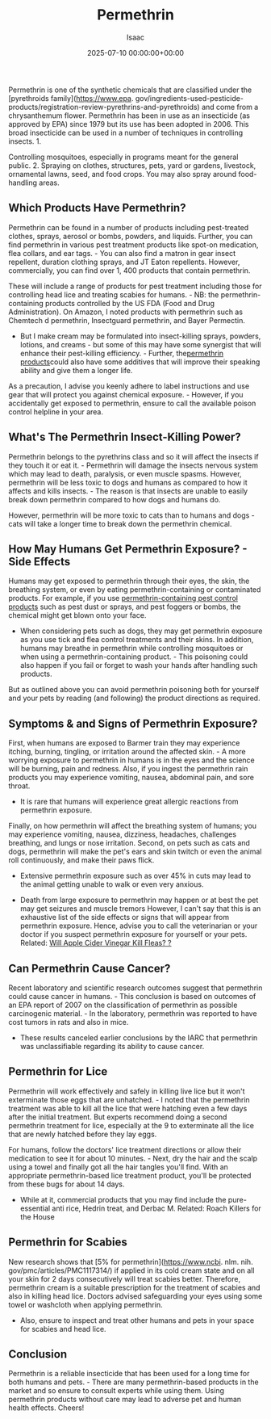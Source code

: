 ﻿---
title: Permethrin
description: Permethrin is one of the synthetic chemicals that are classified under the pyrethroids family and come from a chrysanthemum flower. Permethrin has been in use...
slug: /permethrin/
date: 2025-07-10 00:00:00+00:00
lastmod: 2025-07-10 00:00:00+03:00
author: Isaac
categories:
- Fleas
- Guide
tags:
- fleas
- permethrin
- insect
layout: post
---

Permethrin is one of the synthetic chemicals that are classified under the [pyrethroids family](https://www.epa. gov/ingredients-used-pesticide-products/registration-review-pyrethrins-and-pyrethroids) and come from a chrysanthemum flower. Permethrin has been in use as an insecticide (as approved by EPA) since 1979 but its use has been adopted in 2006. This broad insecticide can be used in a number of techniques in controlling insects. 1.

Controlling mosquitoes, especially in programs meant for the general public. 2. Spraying on clothes, structures, pets, yard or gardens, livestock, ornamental lawns, seed, and food crops. You may also spray around food-handling areas.

##  Which Products Have Permethrin?

Permethrin can be found in a number of products including pest-treated clothes, sprays, aerosol or bombs, powders, and liquids. Further, you can find permethrin in various pest treatment products like spot-on medication, flea collars, and ear tags. - You can also find a matron in gear insect repellent, duration clothing sprays, and JT Eaton repellents. However, commercially, you can find over 1, 400 products that contain permethrin.

These will include a range of products for pest treatment including those for controlling head lice and treating scabies for humans. - NB: the permethrin-containing products controlled by the US FDA (Food and Drug Administration). On Amazon, I noted products with permethrin such as Chemtech d permethrin, Insectguard permethrin, and Bayer Permectin.

- But I make cream may be formulated into insect-killing sprays, powders, lotions, and creams - but some of this may have some synergist that will enhance their pest-killing efficiency. - Further, the[permethrin products](https://pestpolicy.com/best-fogger-for-[fleas](https://pestpolicy.com/are-fleas-nocturnal/)/)could also have some additives that will improve their speaking ability and give them a longer life.

As a precaution, I advise you keenly adhere to label instructions and use gear that will protect you against chemical exposure. - However, if you accidentally get exposed to permethrin, ensure to call the available poison control helpline in your area.

##  What's The Permethrin Insect-Killing Power?

Permethrin belongs to the pyrethrins class and so it will affect the insects if they touch it or eat it. - Permethrin will damage the insects nervous system which may lead to death, paralysis, or even muscle spasms. However, permethrin will be less toxic to dogs and humans as compared to how it affects and kills insects. - The reason is that insects are unable to easily break down permethrin compared to how dogs and humans do.

However, permethrin will be more toxic to cats than to humans and dogs - cats will take a longer time to break down the permethrin chemical.

##  How May Humans Get Permethrin Exposure? - Side Effects

Humans may get exposed to permethrin through their eyes, the skin, the breathing system, or even by eating permethrin-containing or contaminated products. For example, if you use [permethrin-containing pest control products](https://pestpolicy.com/best-flea-treatment-for-cats/) such as pest dust or sprays, and pest foggers or bombs, the chemical might get blown onto your face.

- When considering pets such as dogs, they may get permethrin exposure as you use tick and flea control treatments and their skins. In addition, humans may breathe in permethrin while controlling mosquitoes or when using a permethrin-containing product. - This poisoning could also happen if you fail or forget to wash your hands after handling such products.

But as outlined above you can avoid permethrin poisoning both for yourself and your pets by reading (and following) the product directions as required.

##  Symptoms & and Signs of Permethrin Exposure?

First, when humans are exposed to Barmer train they may experience itching, burning, tingling, or irritation around the affected skin. - A more worrying exposure to permethrin in humans is in the eyes and the science will be burning, pain and redness. Also, if you ingest the permethrin rain products you may experience vomiting, nausea, abdominal pain, and sore throat.

- It is rare that humans will experience great allergic reactions from permethrin exposure.

Finally, on how permethrin will affect the breathing system of humans; you may experience vomiting, nausea, dizziness, headaches, challenges breathing, and lungs or nose irritation. Second, on pets such as cats and dogs, permethrin will make the pet's ears and skin twitch or even the animal roll continuously, and make their paws flick.

- Extensive permethrin exposure such as over 45% in cuts may lead to the animal getting unable to walk or even very anxious.

- Death from large exposure to permethrin may happen or at best the pet may get seizures and muscle tremors However, I can't say that this is an exhaustive list of the side effects or signs that will appear from permethrin exposure. Hence, advise you to call the veterinarian or your doctor if you suspect permethrin exposure for yourself or your pets. Related: [Will Apple Cider Vinegar Kill Fleas? ? ](https://pestpolicy.com/does-apple-cider-vinegar-kill-fleas/)

##  Can Permethrin Cause Cancer?

Recent laboratory and scientific research outcomes suggest that permethrin could cause cancer in humans. - This conclusion is based on outcomes of an EPA report of 2007 on the classification of permethrin as possible carcinogenic material. - In the laboratory, permethrin was reported to have cost tumors in rats and also in mice.

- These results canceled earlier conclusions by the IARC that permethrin was unclassifiable regarding its ability to cause cancer.

##  Permethrin for Lice

Permethrin will work effectively and safely in killing live lice but it won't exterminate those eggs that are unhatched. - I noted that the permethrin treatment was able to kill all the lice that were hatching even a few days after the initial treatment. But experts recommend doing a second permethrin treatment for lice, especially at the 9 to exterminate all the lice that are newly hatched before they lay eggs.

For humans, follow the doctors' lice treatment directions or allow their medication to see it for about 10 minutes. - Next, dry the hair and the scalp using a towel and finally got all the hair tangles you'll find. With an appropriate permethrin-based lice treatment product, you'll be protected from these bugs for about 14 days.

- While at it, commercial products that you may find include the pure-essential anti rice, Hedrin treat, and Derbac M. Related: Roach Killers for the House

##  Permethrin for Scabies

New research shows that [5% for permethrin](https://www.ncbi. nlm. nih. gov/pmc/articles/PMC1117314/) if applied in its cold cream state and on all your skin for 2 days consecutively will treat scabies better. Therefore, permethrin cream is a suitable prescription for the treatment of scabies and also in killing head lice. Doctors advised safeguarding your eyes using some towel or washcloth when applying permethrin.

- Also, ensure to inspect and treat other humans and pets in your space for scabies and head lice.

##  Conclusion

Permethrin is a reliable insecticide that has been used for a long time for both humans and pets. - There are many permethrin-based products in the market and so ensure to consult experts while using them. Using permethrin products without care may lead to adverse pet and human health effects. Cheers!


